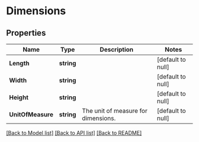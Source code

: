 # Dimensions

## Properties
Name | Type | Description | Notes
------------ | ------------- | ------------- | -------------
**Length** | **string** |  | [default to null]
**Width** | **string** |  | [default to null]
**Height** | **string** |  | [default to null]
**UnitOfMeasure** | **string** | The unit of measure for dimensions. | [default to null]

[[Back to Model list]](../README.md#documentation-for-models) [[Back to API list]](../README.md#documentation-for-api-endpoints) [[Back to README]](../README.md)

